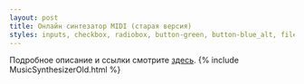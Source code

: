 ```yaml
---
layout: post
title: Онлайн синтезатор MIDI (старая версия)
styles: inputs, checkbox, radiobox, button-green, button-blue_alt, file-chooser
---
```


Подробное описание и ссылки смотрите [здесь](/projects/midi-synthesizer).
{% include MusicSynthesizerOld.html %}
